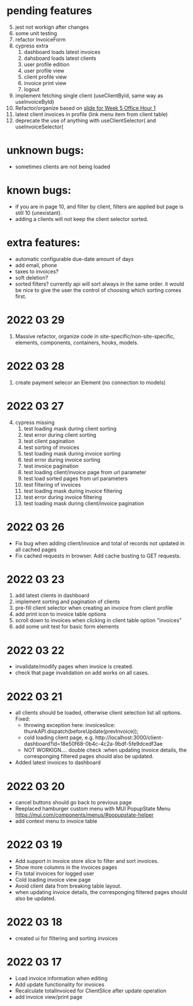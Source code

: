 # pending features
5. jest not workign after changes
6. some unit testing 
7. refactor InvoiceForm
8. cypress extra
   1. dashboard loads latest invoices
   2. dahsboard loads latest clients
   3. user profile edition
   4. user profile view
   5. client profile view
   6. invoice print view
   7. logout
9. implement fetching single client (useClientById, same way as useInvoiceById)
10. Refactor/organize based on [slide for Week 5 Office Hour 1](https://docs.google.com/presentation/d/1pLZ8Zvpyr_myotpvyVYzY5awpUFUO78DE5CnBnVNm7c/edit#slide=id.g117828bad90_0_9)
11. latest client invoices in profile (link menu item from client table)
12. deprecate the use of anything with useClientSelector( and useInvoiceSelector(

# unknown bugs: 
- sometimes clients are not being loaded
# known bugs:
- if you are in page 10, and filter by client, filters are applied but page is still 10 (unexistant).
- adding a clients will not keep the client selector sorted.

# extra features:
- automatic configurable due-date amount of days
- add email, phone
- taxes to invoices?
- soft deletion?
- sorted filters? currently api will sort always in the same order. 
  it would be nice to give the user the control of choosing which sorting
  comes first.

# 2022 03 29
1. Massive refactor, organize code in site-specific/non-site-specific, elements, components, containers, hooks, models. 
# 2022 03 28
1. create payment selecor an Element (no connection to models)
# 2022 03 27
4. cypress missing
   1. test loading mask during client sorting
   2. test error during client sorting
   3. test client pagination
   3. test sorting of invoices
   4. test loading mask during invoice sorting
   5. test error during invoice sorting
   6. test invoice pagination
   7. test loading client/invoice page from url parameter
   8. test load sorted pages from url parameters
   9. test filtering of invoices
   7. test loading mask during invoice filtering
   8. test error during invoice filtering
   9. test loading mask during client/invoice pagination

# 2022 03 26 
- Fix bug when adding client/invoice and total of records not updated in all cached pages
- Fix cached requests in browser. Add cache busting to GET requests. 
# 2022 03 23
1. add latest clients in dashboard
2. implement sorting and pagination of clients
3. pre-fill client selector when creating an invoice from client profile
4. add print icon to invoice table options
5. scroll down to invoices when clicking in client table option "invoices"
6. add some unit test for basic form elements

# 2022 03 22
- invalidate/modify pages when invoice is created.
- check that page invalidation on add works on all cases.
# 2022 03 21
- all clients should be loaded, otherwise client selection list all options. Fixed:
  - throwing exception here: invoiceslice: thunkAPI.dispatch(beforeUpdate(prevInvoice));
  - cold loading client page, e.g. http://localhost:3000/client-dashboard?id=18e50f68-0b4c-4c2a-9bdf-5fe9dcedf3ae
  - NOT WORKIGN.... double check :when updating invoice details, the corresponging filtered pages should also be updated. 
- Added latest invoices to dashboard

# 2022 03 20
- cancel buttons should go back to previous page
- Reeplaced hamburger custom menu with MUI PopupState Menu https://mui.com/components/menus/#popupstate-helper
- add context menu to invoice table
# 2022 03 19
- Add support in invoice store slice to filter and sort invoices.
- Show more columns in the invoices pages
- Fix total invoices for logged user
- Cold loading invoice view page
- Avoid client data from breaking table layout. 
- when updating invoice details, the corresponging filtered pages should also be updated. 
# 2022 03 18
- created ui for filtering and sorting invoices

# 2022 03 17
- Load invoice information when editing
- Add update functionality for invoices
- Recalculate totalInvoiced for ClientSlice after update operation
- add invoice view/print page

